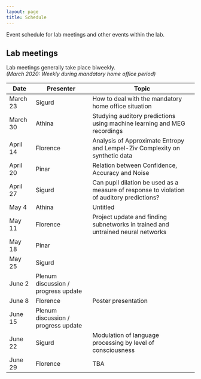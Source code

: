 ```yaml
---
layout: page
title: Schedule
---
```


Event schedule for lab meetings and other events within the lab.

## Lab meetings

Lab meetings generally take place biweekly.<br>
*(March 2020: Weekly during mandatory home office period)*

| Date | Presenter  | Topic |
| --- | --- | --- |
| March 23 | Sigurd | How to deal with the mandatory home office situation |
| March 30 | Athina | Studying auditory predictions using machine learning and MEG recordings |
| April 14 | Florence | Analysis of Approximate Entropy and Lempel-Ziv Complexity on synthetic data |
| April 20 | Pinar | Relation between Confidence, Accuracy and Noise |
| April 27 | Sigurd | Can pupil dilation be used as a measure of response to violation of auditory predictions? |
| May 4 | Athina | Untitled |
| May 11 | Florence | Project update and finding subnetworks in trained and untrained neural networks |
| May 18 | Pinar |  |
| May 25 | Sigurd |  |
| June 2 | Plenum discussion / progress update |  |
| June 8 | Florence | Poster presentation |
| June 15 | Plenum discussion / progress update |  |
| June 22 | Sigurd | Modulation of language processing by level of consciousness |
| June 29 | Florence | TBA |
